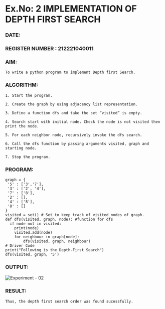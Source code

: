# Ex.No: 2  IMPLEMENTATION OF DEPTH FIRST SEARCH
### DATE:                                                                            
### REGISTER NUMBER : 212221040011

### AIM: 
    To write a python program to implement Depth first Search. 
    
### ALGORITHM:

    1. Start the program.
    
    2. Create the graph by using adjacency list representation.
    
    3. Define a function dfs and take the set “visited” is empty.
    
    4. Search start with initial node. Check the node is not visited then print the node.
    
    5. For each neighbor node, recursively invoke the dfs search.
    
    6. Call the dfs function by passing arguments visited, graph and starting node.
    
    7. Stop the program.
    
### PROGRAM:
    
    graph = {
     '5' : ['3','7'],
     '3' : ['2', '4'],
     '7' : ['8'], 
     '2' : [],
     '4' : ['8'],
     '8' : []
    }
    visited = set() # Set to keep track of visited nodes of graph.
    def dfs(visited, graph, node): #function for dfs
      if node not in visited:
        print(node)
        visited.add(node)
        for neighbour in graph[node]:
            dfs(visited, graph, neighbour)
    # Driver Code
    print("Following is the Depth-First Search")
    dfs(visited, graph, '5')

### OUTPUT:

![Experiment - 02](https://github.com/AKASHBKUMAR/AI_Lab_2023-24/assets/113763258/e600e58e-e86d-47b3-92e4-512721595a23)


### RESULT:
    Thus, the depth first search order was found sucessfully.
